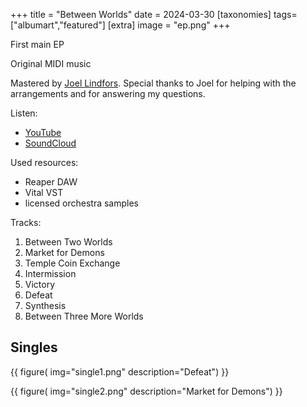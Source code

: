 +++
title = "Between Worlds"
date = 2024-03-30
[taxonomies]
tags=["albumart","featured"]
[extra]
image = "ep.png"
+++

First main EP

Original MIDI music

Mastered by [Joel Lindfors](https://www.lindforsproductions.com/). 
Special thanks to Joel for helping with the arrangements and for answering my questions.

Listen:

- [YouTube](https://www.youtube.com/watch?v=iF273DDHuXM)
- [SoundCloud](https://soundcloud.com/lauri-tervonen/sets/between-worlds)

Used resources:

- Reaper DAW
- Vital VST
- licensed orchestra samples

Tracks:

1. Between Two Worlds
2. Market for Demons
3. Temple Coin Exchange
4. Intermission
5. Victory
6. Defeat
7. Synthesis
8. Between Three More Worlds

## Singles

{{
    figure(
        img="single1.png"
        description="Defeat")
}}

{{
    figure(
        img="single2.png"
        description="Market for Demons")
}}
